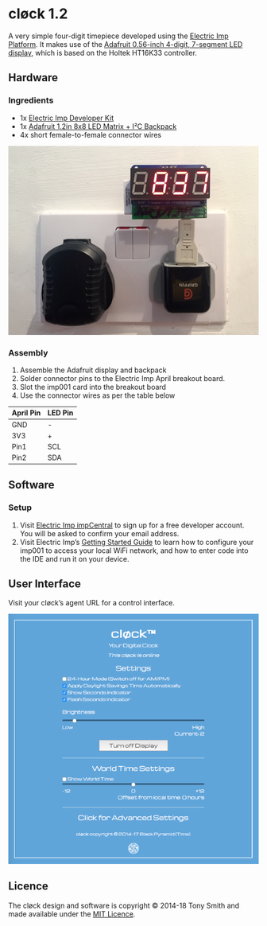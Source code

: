 # cløck 1.2

A very simple four-digit timepiece developed using the [Electric Imp Platform](https://electricimp.com). It makes use of the [Adafruit 0.56-inch 4-digit, 7-segment LED display](http://www.adafruit.com/products/878), which is based on the Holtek HT16K33 controller.

## Hardware

### Ingredients

- 1x [Electric Imp Developer Kit](https://developer.electricimp.com/gettingstarted/devkits)
- 1x [Adafruit 1.2in 8x8 LED Matrix + I&sup2;C Backpack](https://www.adafruit.com/products/1856)
- 4x short female-to-female connector wires

![cløck](images/pic01.jpg)

### Assembly

1. Assemble the Adafruit display and backpack
1. Solder connector pins to the Electric Imp April breakout board.
1. Slot the imp001 card into the breakout board
1. Use the connector wires as per the table below

| April Pin | LED Pin |
| --- | --- |
| GND | - |
| 3V3 | + |
| Pin1 | SCL |
| Pin2 | SDA |

## Software

### Setup

1. Visit [Electric Imp impCentral](https://impcentral.electricimp.com/login/) to sign up for a free developer account. You will be asked to confirm your email address.
2. Visit Electric Imp’s [Getting Started Guide](https://developer.electricimp.com/gettingstarted/blinkup) to learn how to configure your imp001 to access your local WiFi network, and how to enter code into the IDE and run it on your device.

## User Interface

Visit your cløck’s agent URL for a control interface.

![cløck UI](images/grab01.png)

## Licence

The cløck design and software is copyright &copy; 2014-18 Tony Smith and made available under the [MIT Licence](./LICENSE).
